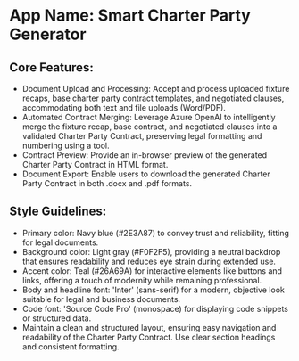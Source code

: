 # **App Name**: Smart Charter Party Generator

## Core Features:

- Document Upload and Processing: Accept and process uploaded fixture recaps, base charter party contract templates, and negotiated clauses, accommodating both text and file uploads (Word/PDF).
- Automated Contract Merging: Leverage Azure OpenAI to intelligently merge the fixture recap, base contract, and negotiated clauses into a validated Charter Party Contract, preserving legal formatting and numbering using a tool.
- Contract Preview: Provide an in-browser preview of the generated Charter Party Contract in HTML format.
- Document Export: Enable users to download the generated Charter Party Contract in both .docx and .pdf formats.

## Style Guidelines:

- Primary color: Navy blue (#2E3A87) to convey trust and reliability, fitting for legal documents.
- Background color: Light gray (#F0F2F5), providing a neutral backdrop that ensures readability and reduces eye strain during extended use.
- Accent color: Teal (#26A69A) for interactive elements like buttons and links, offering a touch of modernity while remaining professional.
- Body and headline font: 'Inter' (sans-serif) for a modern, objective look suitable for legal and business documents.
- Code font: 'Source Code Pro' (monospace) for displaying code snippets or structured data.
- Maintain a clean and structured layout, ensuring easy navigation and readability of the Charter Party Contract. Use clear section headings and consistent formatting.